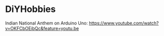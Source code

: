# DiYHobbies
Indian National Anthem on Arduino Uno: https://www.youtube.com/watch?v=OKFCbOEibQc&feature=youtu.be
